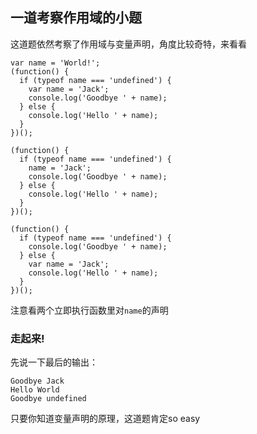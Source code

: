 ## 一道考察作用域的小题

这道题依然考察了作用域与变量声明，角度比较奇特，来看看

```
var name = 'World!';
(function() {
  if (typeof name === 'undefined') {
    var name = 'Jack';
    console.log('Goodbye ' + name);
  } else {
    console.log('Hello ' + name);
  }
})();

(function() {
  if (typeof name === 'undefined') {
    name = 'Jack';
    console.log('Goodbye ' + name);
  } else {
    console.log('Hello ' + name);
  }
})();

(function() {
  if (typeof name === 'undefined') {
    console.log('Goodbye ' + name);
  } else {
    var name = 'Jack';
    console.log('Hello ' + name);
  }
})();

```

注意看两个立即执行函数里对```name```的声明

### 走起来!

先说一下最后的输出：
```
Goodbye Jack
Hello World
Goodbye undefined
```

只要你知道变量声明的原理，这道题肯定so easy